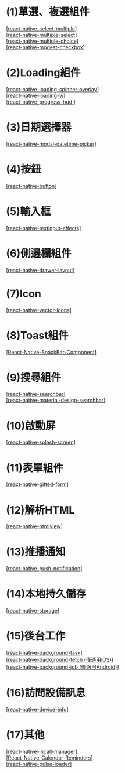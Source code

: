 # (1)單選、複選組件

[ [react-native-select-multiple] ](https://github.com/tableflip/react-native-select-multiple) </br>
[ [react-native-multiple-select] ](https://github.com/toystars/react-native-multiple-select)</br>
[ [react-native-multiple-choice] ](https://github.com/d-a-n/react-native-multiple-choice)</br>
[ [react-native-modest-checkbox] ](https://github.com/tiaanduplessis/react-native-modest-checkbox)</br>


# (2)Loading組件

[ [react-native-loading-spinner-overlay] ](https://github.com/niftylettuce/react-native-loading-spinner-overlay)</br>
[ [react-native-loading-w] ](https://github.com/wenxucheng/react-native-loading-w)</br>
[ [react-native-progress-hud ]](https://github.com/naoufal/react-native-progress-hud)</br>


# (3)日期選擇器

[ [react-native-modal-datetime-picker] ](https://github.com/mmazzarolo/react-native-modal-datetime-picker)</br>


# (4)按鈕

[ [react-native-button] ](https://github.com/APSL/react-native-button)</br>


# (5)輸入框

[ [react-native-textinput-effects] ](https://github.com/halilb/react-native-textinput-effects)</br>


# (6)側邊欄組件
[ [react-native-drawer-layout] ](https://github.com/react-native-community/react-native-drawer-layout)</br>

# (7)Icon

[ [react-native-vector-icons] ](https://github.com/oblador/react-native-vector-icons)</br>


# (8)Toast組件

[ [React-Native-SnackBar-Component] ](https://github.com/SiDevesh/React-Native-SnackBar-Component)</br>


# (9)搜尋組件

[ [react-native-searchbar] ](https://github.com/localz/react-native-searchbar)</br>
[ [react-native-material-design-searchbar] ](https://github.com/ananddayalan/react-native-material-design-searchbar)</br>


# (10)啟動屏

[ [react-native-splash-screen] ](https://github.com/crazycodeboy/react-native-splash-screen/blob/master/README.zh.md)</br>


# (11)表單組件

[ [react-native-gifted-form] ](https://github.com/FaridSafi/react-native-gifted-form)</br>


# (12)解析HTML

[ [react-native-htmlview] ](https://github.com/jsdf/react-native-htmlview)</br>


# (13)推播通知

[ [react-native-push-notification] ](https://github.com/zo0r/react-native-push-notification)</br>


# (14)本地持久儲存

[ [react-native-storage] ](https://github.com/sunnylqm/react-native-storage/blob/master/README-CHN.md)</br>


# (15)後台工作

[ [react-native-background-task] ](https://www.npmjs.com/package/react-native-background-task)</br>
[ [react-native-background-fetch (僅適用iOS)] ](https://github.com/transistorsoft/react-native-background-fetch)</br>
[ [react-native-background-job (僅適用Android)] ](https://github.com/vikeri/react-native-background-job)</br>


# (16)訪問設備訊息

[ [react-native-device-info] ](https://github.com/rebeccahughes/react-native-device-info)</br>


# (17)其他

[ [react-native-incall-manager] ](https://github.com/zxcpoiu/react-native-incall-manager)</br>
[ [React-Native-Calendar-Reminders] ](https://github.com/wmcmahan/React-Native-Calendar-Reminders)</br>
[ [react-native-pulse-loader] ](https://github.com/mastermoo/react-native-pulse-loader)</br>
